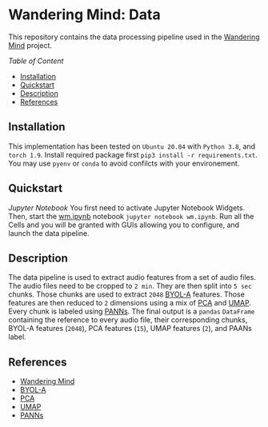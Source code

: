 # Wandering Mind: Data

This repository contains the data processing pipeline used in the [Wandering Mind] project.

*Table of Content*
- [Installation](#installation)
- [Quickstart](#quickstart)
- [Description](#description)
- [References](#references)

<span id="installation"></span>
## Installation

This implementation has been tested on `Ubuntu 20.04` with `Python 3.8`, and `torch 1.9`.
Install required package first `pip3 install -r requirements.txt`.
You may use `pyenv` or `conda` to avoid confilcts with your environement.

<span id="quickstart"></span>
## Quickstart

*Jupyter Notebook*
You first need to activate Jupyter Notebook Widgets.
Then, start the [wm.ipynb](wm.ipynb) notebook `jupyter notebook wm.ipynb`.
Run all the Cells and you will be granted with GUIs allowing you to configure, and launch the data pipeline.

<span id="description"></span>
## Description

The data pipeline is used to extract audio features from a set of audio files.
The audio files need to be cropped to `2 min`.
They are then split into `5 sec` chunks.
Those chunks are used to extract `2048` [BYOL-A] features.
Those features are then reduced to `2` dimensions using a mix of [PCA] and [UMAP].
Every chunk is labeled using [PANNs].
The final output is a `pandas` `DataFrame` containing the reference to every audio file, their corresponding chunks, BYOL-A features (`2048`), PCA features (`15`), UMAP features (`2`), and PAANs label. 

<span id="references"></span>
## References

- [Wandering Mind]
- [BYOL-A]
- [PCA]
- [UMAP]
- [PANNs]


[Wandering Mind]: https://ger.sh/The-Wandering-Mind
[BYOL-A]: https://github.com/nttcslab/byol-a
[PCA]: https://scikit-learn.org/stable/modules/generated/sklearn.decomposition.PCA.html
[UMAP]: https://github.com/lmcinnes/umap
[PANNs]: https://github.com/qiuqiangkong/audioset_tagging_cnn